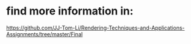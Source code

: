 # find more information in:
https://github.com/JJ-Tom-Li/Rendering-Techniques-and-Applications-Assignments/tree/master/Final
